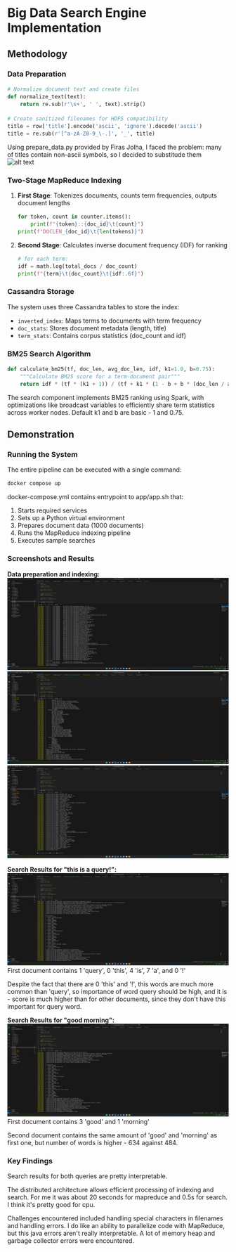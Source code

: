 # Big Data Search Engine Implementation

## Methodology

### Data Preparation
```python
# Normalize document text and create files
def normalize_text(text):
    return re.sub(r'\s+', ' ', text).strip()

# Create sanitized filenames for HDFS compatibility
title = row['title'].encode('ascii', 'ignore').decode('ascii')
title = re.sub(r'[^a-zA-Z0-9_\-.]', '_', title)
```

Using prepare_data.py provided by Firas Jolha, I faced the problem: many of titles contain non-ascii symbols, so I decided to substitude them ![alt text](image.png)

### Two-Stage MapReduce Indexing
1. **First Stage**: Tokenizes documents, counts term frequencies, outputs document lengths
   ```python
   for token, count in counter.items():
       print(f"{token}::{doc_id}\t{count}")
   print(f"DOCLEN_{doc_id}\t{len(tokens)}")
   ```

2. **Second Stage**: Calculates inverse document frequency (IDF) for ranking
   ```python
   # for each term:
   idf = math.log(total_docs / doc_count)
   print(f"{term}\t{doc_count}\t{idf:.6f}")
   ```

### Cassandra Storage
The system uses three Cassandra tables to store the index:
- `inverted_index`: Maps terms to documents with term frequency
- `doc_stats`: Stores document metadata (length, title)
- `term_stats`: Contains corpus statistics (doc_count and idf)

### BM25 Search Algorithm
```python
def calculate_bm25(tf, doc_len, avg_doc_len, idf, k1=1.0, b=0.75):
    """Calculate BM25 score for a term-document pair"""
    return idf * (tf * (k1 + 1)) / (tf + k1 * (1 - b + b * (doc_len / avg_doc_len)))
```

The search component implements BM25 ranking using Spark, with optimizations like broadcast variables to efficiently share term statistics across worker nodes. Default k1 and b are basic - 1 and 0.75.

## Demonstration

### Running the System

The entire pipeline can be executed with a single command:
```bash
docker compose up
```

docker-compose.yml contains entrypoint to app/app.sh that:
1. Starts required services
2. Sets up a Python virtual environment
3. Prepares document data (1000 documents)
4. Runs the MapReduce indexing pipeline
5. Executes sample searches

### Screenshots and Results

**Data preparation and indexing:**
![alt text](images_for_report/image_2025-04-14_21-56-00.png)
![alt text](<images_for_report/image_2025-04-14_21-56-00 (2).png>)
![alt text](<images_for_report/image_2025-04-14_21-56-00 (3).png>)

**Search Results for "this is a query!":**
![alt text](<images_for_report/image_2025-04-14_21-56-01 (3).png>)
First document contains 1 'query', 0 'this', 4 'is', 7 'a', and 0 '!'

Despite the fact that there are 0 'this' and '!', this words are much more common than 'query', so importance of word query should be high, and it is - score is much higher than for other documents, since they don't have this important for query word.


**Search Results for "good morning":**
![alt text](images_for_report/image_2025-04-14_21-56-01.png)
First document contains 3 'good' and 1 'morning'

Second document contains the same amount of 'good' and 'morning' as first one, but number of words is higher - 634 against 484.

### Key Findings

Search results for both queries are pretty interpretable.

The distributed architecture allows efficient processing of indexing and search. For me it was about 20 seconds for mapreduce and 0.5s for search. I think it's pretty good for cpu.

Challenges encountered included handling special characters in filenames and handling errors. I do like an ability to parallelize code with MapReduce, but this java errors aren't really interpretable. A lot of memory heap and garbage collector errors were encountered.
